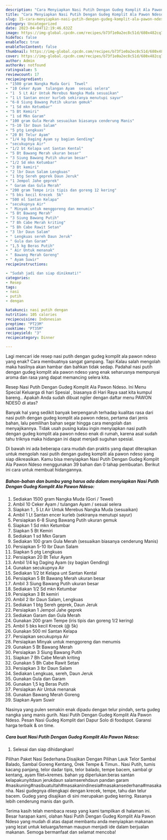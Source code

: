 ```yaml
---
description: "Cara Menyiapkan Nasi Putih Dengan Gudeg Komplit Ala Pawon Ndeso{ yang Lezat Sekali,  Menu Buat lebaran"
title: "Cara Menyiapkan Nasi Putih Dengan Gudeg Komplit Ala Pawon Ndeso{ yang Lezat Sekali,  Menu Buat lebaran"
slug: 15-cara-menyiapkan-nasi-putih-dengan-gudeg-komplit-ala-pawon-ndeso-yang-lezat-sekali-menu-buat-lebaran
category: Uncategorized
date: 2023-04-04T12:19:46.632Z
image: https://img-global.cpcdn.com/recipes/b73f1e0a2ec8c51d/680x482cq70/nasi-putih-dengan-gudeg-komplit-ala-pawon-ndeso-foto-resep-utama.jpg
hideToc: false
enableToc: true
enableTocContent: false
thumbnail: https://img-global.cpcdn.com/recipes/b73f1e0a2ec8c51d/680x482cq70/nasi-putih-dengan-gudeg-komplit-ala-pawon-ndeso-foto-resep-utama.jpg
cover: https://img-global.cpcdn.com/recipes/b73f1e0a2ec8c51d/680x482cq70/nasi-putih-dengan-gudeg-komplit-ala-pawon-ndeso-foto-resep-utama.jpg
author: Admin
authorAv: notfound
ratingvalue: 5
reviewcount: 17
recipeingredient:
- "1500 gram Nangka Muda Gori  Tewel"
- "10 Ceker Ayam  tulangan Ayam  sesuai selera"
- "1  5 Lt Air Untuk Merebus Nangka Muda sesuaikan"
- "1 Lt Santan encer kurleb sekiranya menutupi sayur"
- "6-8 Siung Bawang Putih ukuran gemuk"
- "1 Sd mkn Ketumbar"
- "5 Bt Kemiri"
- "1 sd Mkn Garam"
- "100 gram Gula Merah sesuaikan biasanya cenderung Manis"
- "5-10 lbr Daun Salam"
- "5 ptg Lengkuas"
- "20 Bt Telur Ayam"
- "1/4 kg Daging Ayam sy bagian Gending"
- "secukupnya Air"
- "1/2 bt Kelapa unt Santan Kental"
- "5 Bt Bawang Merah ukuran besar"
- "3 Siung Bawang Putih ukuran besar"
- "1/2 Sd mkn Ketumbar"
- "3 Bt kemiri"
- "2 lbr Daun Salam Lengkuas"
- "1 btg Sereh geprek Daun Jeruk"
- "1 Jempol Jahe geprek"
- " Garam dan Gula Merah"
- "200 gram Tempe iris tipis dan goreng 12 kering"
- "5 bks kecil Krecek  5k"
- "500 ml Santan Kelapa"
- "secukupnya Air"
- " Minyak untuk menggoreng dan menumis"
- "5 Bt Bawang Merah"
- "3 Siung Bawang Putih"
- "7 Bh Cabe Merah kriting"
- "5 Bh Cabe Rawit Setan"
- "3 lbr Daun Salam"
- " Lengkuas sereh Daun Jeruk"
- " Gula dan Garam"
- "1,5 kg Beras Putih"
- " Air Untuk menanak"
- " Bawang Merah Goreng"
- " Ayam Suwir"
recipeinstructions:

- "Sudah jadi dan siap dinikmati!"
categories:
- Resep
tags:
- nasi
- putih
- dengan

katakunci: nasi putih dengan 
nutrition: 105 calories
recipecuisine: Indonesian
preptime: "PT23M"
cooktime: "PT35M"
recipeyield: "3"
recipecategory: Dinner

---
```



Lagi mencari ide resep nasi putih dengan gudeg komplit ala pawon ndeso yang enak? Cara membuatnya sangat gampang. Tapi Kalau salah mengolah maka hasilnya akan hambar dan bahkan tidak sedap. Padahal nasi putih dengan gudeg komplit ala pawon ndeso yang enak seharusnya mempunyai aroma dan rasa yang dapat memancing selera kita.


Resep Nasi Putih Dengan Gudeg Komplit Ala Pawon Ndeso. Ini Menu Special Keluarga di hari Spesial , biasanya di Hari Raya saat kita kumpul bareng.. Apakah Anda sudah dibuat ngiler dengan daftar menu PAWON NDESO di atas?

Banyak hal yang sedikit banyak berpengaruh terhadap kualitas rasa dari nasi putih dengan gudeg komplit ala pawon ndeso, pertama dari jenis bahan, lalu pemilihan bahan segar hingga cara mengolah dan menyajikannya. Tidak usah pusing kalau ingin menyiapkan nasi putih dengan gudeg komplit ala pawon ndeso enak di rumah, karena asal sudah tahu triknya maka hidangan ini dapat menjadi suguhan spesial.


Di bawah ini ada beberapa cara mudah dan praktis yang dapat diterapkan untuk mengolah nasi putih dengan gudeg komplit ala pawon ndeso yang siap dikreasikan. Kamu bisa menyiapkan Nasi Putih Dengan Gudeg Komplit Ala Pawon Ndeso menggunakan 39 bahan dan 0 tahap pembuatan. Berikut ini cara untuk membuat hidangannya.

<!--inarticleads1-->

##### Bahan-bahan dan bumbu yang harus ada dalam menyiapkan Nasi Putih Dengan Gudeg Komplit Ala Pawon Ndeso:

1. Sediakan 1500 gram Nangka Muda (Gori / Tewel)
1. Ambil 10 Ceker Ayam / tulangan Ayam / sesuai selera
1. Siapkan 1 , 5 Lt Air Untuk Merebus Nangka Muda (sesuaikan)
1. Ambil 1 Lt Santan encer kurleb (sekiranya menutupi sayur)
1. Persiapkan 6-8 Siung Bawang Putih ukuran gemuk
1. Siapkan 1 Sd mkn Ketumbar
1. Siapkan 5 Bt Kemiri
1. Sediakan 1 sd Mkn Garam
1. Sediakan 100 gram Gula Merah (sesuaikan biasanya cenderung Manis)
1. Persiapkan 5-10 lbr Daun Salam
1. Siapkan 5 ptg Lengkuas
1. Persiapkan 20 Bt Telur Ayam
1. Ambil 1/4 kg Daging Ayam (sy bagian Gending)
1. Gunakan secukupnya Air
1. Sediakan 1/2 bt Kelapa unt Santan Kental
1. Persiapkan 5 Bt Bawang Merah ukuran besar
1. Ambil 3 Siung Bawang Putih ukuran besar
1. Sediakan 1/2 Sd mkn Ketumbar
1. Persiapkan 3 Bt kemiri
1. Ambil 2 lbr Daun Salam, Lengkuas
1. Sediakan 1 btg Sereh geprek, Daun Jeruk
1. Persiapkan 1 Jempol Jahe geprek
1. Sediakan  Garam dan Gula Merah
1. Gunakan 200 gram Tempe (iris tipis dan goreng 1/2 kering)
1. Ambil 5 bks kecil Krecek (@ 5k)
1. Gunakan 500 ml Santan Kelapa
1. Persiapkan secukupnya Air
1. Persiapkan  Minyak untuk menggoreng dan menumis
1. Gunakan 5 Bt Bawang Merah
1. Persiapkan 3 Siung Bawang Putih
1. Siapkan 7 Bh Cabe Merah kriting
1. Gunakan 5 Bh Cabe Rawit Setan
1. Persiapkan 3 lbr Daun Salam
1. Sediakan  Lengkuas, sereh, Daun Jeruk
1. Gunakan  Gula dan Garam
1. Gunakan 1,5 kg Beras Putih
1. Persiapkan  Air Untuk menanak
1. Gunakan  Bawang Merah Goreng
1. Siapkan  Ayam Suwir


Nasinya yang pulen semakin enak dipadu dengan telur pindah, serta gudeg nangka yang manis gurih. Nasi Putih Dengan Gudeg Komplit Ala Pawon Ndeso. Pesan Nasi Gudeg Komplit dari Dapur Solo di foodspot. Garansi harga terbaik &amp; on time. 

<!--inarticleads2-->

##### Cara buat Nasi Putih Dengan Gudeg Komplit Ala Pawon Ndeso:


1. Selesai dan siap dihidangkan!

Pilihan Paket Nasi Sederhana Disajikan Dengan Pilihan Lauk Telor Sambal Balado, Sambal Goreng Kentang, Orek Tempe &amp; Timun.. Nasi Putih, tumis kacang panjang, telor dadar tipis, telor balado, tempe bacem, sambal gr kentang, ayam filet+kremes. bahan yg diperlukan:beras santan kelapakunyitdaun jerukdaun salamserehdaun pandan garam #nasikuning#nasibuatultah#masakanindinesia#masakansederhana#masakanha. Nasi gudegnya dilengkapi dengan krecek, tempe, tahu dan telur bacem. Gudeg yang disajikan di sini merupakan gudeg kering. Rasanya lebih cenderung manis dan gurih. 

Terima kasih telah membaca resep yang kami tampilkan di halaman ini. Besar harapan kami, olahan Nasi Putih Dengan Gudeg Komplit Ala Pawon Ndeso yang mudah di atas dapat membantu anda menyiapkan makanan yang lezat untuk keluarga/teman maupun menjadi ide dalam berjualan makanan. Semoga bermanfaat dan selamat mencoba!
